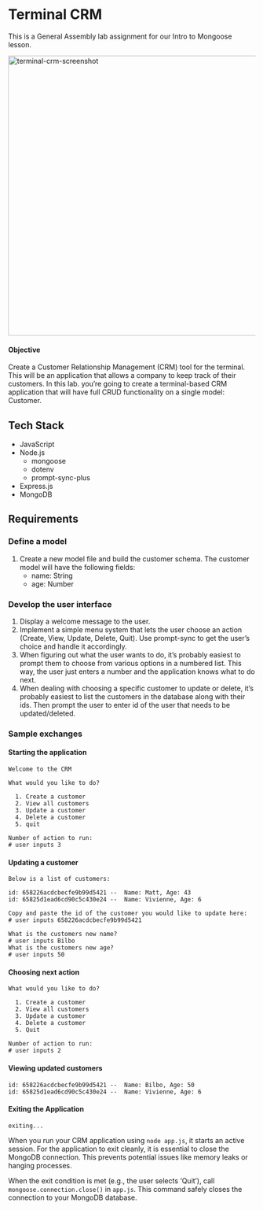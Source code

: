 # Terminal CRM
This is a General Assembly lab assignment for our Intro to Mongoose lesson.

<img width="569" alt="terminal-crm-screenshot" src="https://github.com/user-attachments/assets/1ee38fa2-d20c-4af1-9a0b-0f35c6bce8a4" />

#### Objective
Create a Customer Relationship Management (CRM) tool for the terminal. This will be an application that allows a company to keep track of their customers. In this lab. you’re going to create a terminal-based CRM application that will have full CRUD functionality on a single model: Customer.

## Tech Stack
- JavaScript
- Node.js
  - mongoose
  - dotenv
  - prompt-sync-plus
- Express.js
- MongoDB

## Requirements
### Define a model
1. Create a new model file and build the customer schema. The customer model will have the following fields:
    - name: String
    - age: Number

### Develop the user interface
1. Display a welcome message to the user.
2. Implement a simple menu system that lets the user choose an action (Create, View, Update, Delete, Quit). Use prompt-sync to get the user’s choice and handle it accordingly.
3. When figuring out what the user wants to do, it’s probably easiest to prompt them to choose from various options in a numbered list. This way, the user just enters a number and the application knows what to do next.
4. When dealing with choosing a specific customer to update or delete, it’s probably easiest to list the customers in the database along with their ids. Then prompt the user to enter id of the user that needs to be updated/deleted.

### Sample exchanges
#### Starting the application
```
Welcome to the CRM

What would you like to do?

  1. Create a customer
  2. View all customers
  3. Update a customer
  4. Delete a customer
  5. quit

Number of action to run: 
# user inputs 3
```
#### Updating a customer
```
Below is a list of customers: 

id: 658226acdcbecfe9b99d5421 --  Name: Matt, Age: 43
id: 65825d1ead6cd90c5c430e24 --  Name: Vivienne, Age: 6

Copy and paste the id of the customer you would like to update here: 
# user inputs 658226acdcbecfe9b99d5421

What is the customers new name?
# user inputs Bilbo
What is the customers new age?
# user inputs 50
```
#### Choosing next action
```
What would you like to do?

  1. Create a customer
  2. View all customers
  3. Update a customer
  4. Delete a customer
  5. Quit

Number of action to run: 
# user inputs 2
```
#### Viewing updated customers
```
id: 658226acdcbecfe9b99d5421 --  Name: Bilbo, Age: 50
id: 65825d1ead6cd90c5c430e24 --  Name: Vivienne, Age: 6
```
#### Exiting the Application
```
exiting...
```
When you run your CRM application using `node app.js`, it starts an active session. For the application to exit cleanly, it is essential to close the MongoDB connection. This prevents potential issues like memory leaks or hanging processes.

When the exit condition is met (e.g., the user selects ‘Quit’), call `mongoose.connection.close()` in `app.js`. This command safely closes the connection to your MongoDB database.
